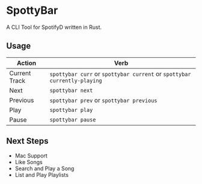 # SpottyBar

A CLI Tool for SpotifyD written in Rust.

## Usage

| Action        | Verb                                                                     |
| ------------- | ------------------------------------------------------------------------ |
| Current Track | `spottybar curr` or `spottybar current` or `spottybar currently-playing` |
| Next          | `spottybar next`                                                         |
| Previous      | `spottybar prev` or `spottybar previous`                                 |
| Play          | `spottybar play`                                                         |
| Pause         | `spottybar pause`                                                        |

## Next Steps

-   Mac Support
-   Like Songs
-   Search and Play a Song
-   List and Play Playlists
